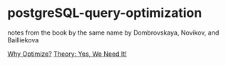 # postgreSQL-query-optimization
notes from the book by the same name by Dombrovskaya, Novikov, and Bailliekova


[Why Optimize?](https://github.com/d-m-u/postgreSQL-query-optimization/blob/main/why_optimize-1/why_optimize.md)
[Theory: Yes, We Need It!](https://github.com/d-m-u/postgreSQL-query-optimization/blob/main/theory_yes_we_need_it-2/theory_yes_we_need_it.md)
